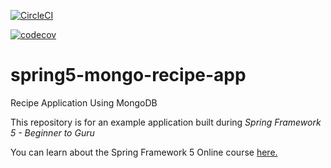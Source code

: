 [![CircleCI](https://circleci.com/gh/paux/spring5-mongo-recipe-app.svg?style=svg)](https://circleci.com/gh/paux/spring5-mongo-recipe-app)

[![codecov](https://codecov.io/gh/paux/spring5-mongo-recipe-app/branch/master/graph/badge.svg)](https://codecov.io/gh/paux/spring5-mongo-recipe-app)

# spring5-mongo-recipe-app
Recipe Application Using MongoDB

This repository is for an example application built during _Spring Framework 5 - Beginner to Guru_

You can learn about the Spring Framework 5 Online course [here.](http://courses.springframework.guru/p/spring-framework-5-begginer-to-guru/?product_id=363173)
